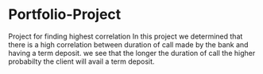 # Portfolio-Project
Project for finding highest correlation
In this project we determined that there is a high correlation between duration of call made by the bank and having a term deposit.
we see that the longer the duration of call the higher probabilty the client will avail a term deposit.
